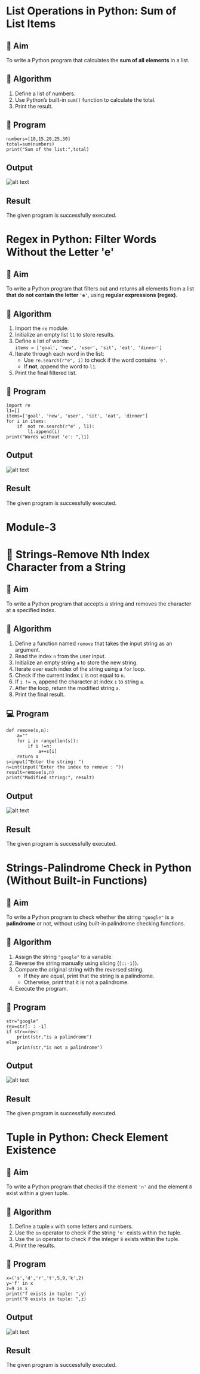 # List Operations in Python: Sum of List Items

## 🎯 Aim
To write a Python program that calculates the **sum of all elements** in a list.

## 🧠 Algorithm
1. Define a list of numbers.
2. Use Python’s built-in `sum()` function to calculate the total.
3. Print the result.

## 🧾 Program
```
numbers=[10,15,20,25,30]
total=sum(numbers)
print("Sum of the list:",total)
```
## Output
![alt text](<Screenshot 2025-10-21 184522.png>)

## Result
The given program is successfully executed.



# Regex in Python: Filter Words Without the Letter 'e'

## 🎯 Aim
To write a Python program that filters out and returns all elements from a list **that do not contain the letter `'e'`**, using **regular expressions (regex)**.

## 🧠 Algorithm
1. Import the `re` module.
2. Initialize an empty list `l1` to store results.
3. Define a list of words:  
   `items = ['goal', 'new', 'user', 'sit', 'eat', 'dinner']`
4. Iterate through each word in the list:
   - Use `re.search(r"e", i)` to check if the word contains `'e'`.
   - If **not**, append the word to `l1`.
5. Print the final filtered list.

## 🧾 Program
```
import re
l1=[]
items=['goal', 'new', 'user', 'sit', 'eat', 'dinner']
for i in items:
    if  not re.search(r"e" , l1):
        l1.append(i)
print("Words without 'e': ",l1)        
```
## Output
![alt text](<Screenshot 2025-10-21 185057.png>)

## Result
The given program is successfully executed.




# Module-3
# 🧹 Strings-Remove Nth Index Character from a String

## 🎯 Aim
To write a Python program that accepts a string and removes the character at a specified index.

## 🧠 Algorithm
1. Define a function named `remove` that takes the input string as an argument.
2. Read the index `n` from the user input.
3. Initialize an empty string `a` to store the new string.
4. Iterate over each index of the string using a `for` loop.
5. Check if the current index `i` is not equal to `n`.
6. If `i != n`, append the character at index `i` to string `a`.
7. After the loop, return the modified string `a`.
8. Print the final result.

## 💻 Program
```
def remove(s,n):
    a=""
    for i in range(len(s)):
        if i !=n:
            a+=s[i]
    return a
s=input("Enter the string: ")
n=int(input("Enter the index to remove : "))
result=remove(s,n)
print("Modified string:", result)            
```
## Output
![alt text](<Screenshot 2025-10-21 185624.png>)

## Result
The given program is successfully executed.




# Strings-Palindrome Check in Python (Without Built-in Functions)

## 🎯 Aim
To write a Python program to check whether the string `"google"` is a **palindrome** or not, without using built-in palindrome checking functions.

## 🧠 Algorithm
1. Assign the string `"google"` to a variable.
2. Reverse the string manually using slicing (`[::-1]`).
3. Compare the original string with the reversed string.
   - If they are equal, print that the string is a palindrome.
   - Otherwise, print that it is not a palindrome.
4. Execute the program.

## 🧾 Program
```
str="google"
rev=str[: : -1]
if str==rev:
    print(str,"is a palindrome")
else:
    print(str,"is not a palindrome")
```
## Output
![alt text](<Screenshot 2025-10-21 185955.png>)

## Result
The given program is successfully executed.


# Tuple in Python: Check Element Existence

## 🎯 Aim
To write a Python program that checks if the element `'n'` and the element `8` exist within a given tuple.

## 🧠 Algorithm
1. Define a tuple `x` with some letters and numbers.
2. Use the `in` operator to check if the string `'n'` exists within the tuple.
3. Use the `in` operator to check if the integer `8` exists within the tuple.
4. Print the results.

## 🧾 Program
```
x=('s','d','r','t',5,9,'k',2)
y='f' in x
z=9 in x
print("f exists in tuple: ",y)
print("9 exists in tuple: ",z)
```
## Output
![alt text](<Screenshot 2025-10-21 190508.png>)

## Result
The given program is successfully executed.